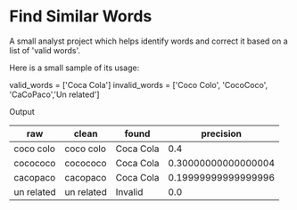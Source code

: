 # Find Similar Words

A small analyst project which helps identify words and correct it based on a list of 'valid words'.

Here is a small sample of its usage:

valid_words = ['Coca Cola']
invalid_words = ['Coco Colo', 'CocoCoco', 'CaCoPaco','Un related']

Output

| raw        | clean      | found     | precision           |
|------------|------------|-----------|---------------------|
| coco colo  | coco colo  | Coca Cola | 0.4                 |
| cocococo   | cocococo   | Coca Cola | 0.30000000000000004 |
| cacopaco   | cacopaco   | Coca Cola | 0.19999999999999996 |
| un related | un related | Invalid   | 0.0                 |